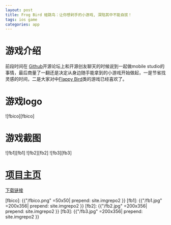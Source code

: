 ```yaml
---
layout: post
title: Frog Bird 蛙跳鸟：让你想剁手的小游戏, 深陷其中不能自拔！   
tags: ios game
categories: app
---
```

# 游戏介绍

前段时间在 [Github][Github]开源论坛上和开源创友聊天的时候说到一起做mobile studio的事情，最后商量了一翻还是决定从身边随手能拿到的小游戏开始做起，一是节省找灵感的时间，二是大家对中[Flappy Bird][Flappy Bird]类的游戏已经喜欢了。

# 游戏logo

![fbico][fbico]

# 游戏截图

![fb1][fb1]  ![fb2][fb2]  ![fb3][fb3]

# [项目主页][项目主页] 

[下载链接][下载链接]



[Github]:http://baike.baidu.com/item/github
[flappy bird]:http://baike.baidu.com/view/12097039.htm
[项目主页]:http://wuchat.github.io/FrogBird/
[下载链接]:http://wuchat.github.io/FrogBird/

[fbico]: {{"/fbico.png" =50x50| prepend: site.imgrepo2 }}
[fb1]: {{"/fb1.jpg" =200x356| prepend: site.imgrepo2 }}
[fb2]: {{"/fb2.jpg" =200x356| prepend: site.imgrepo2 }}
[fb3]: {{"/fb3.jpg" =200x356| prepend: site.imgrepo2 }}